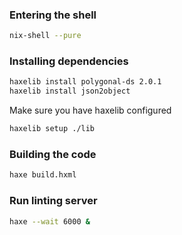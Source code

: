 ### Entering the shell
```bash
nix-shell --pure
```

### Installing dependencies
```bash
haxelib install polygonal-ds 2.0.1
haxelib install json2object
```

Make sure you have haxelib configured
```bash
haxelib setup ./lib
```

### Building the code
```bash
haxe build.hxml
```

### Run linting server
```bash
haxe --wait 6000 &
```
